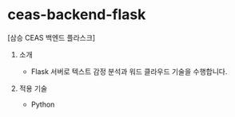 # ceas-backend-flask
[삼승 CEAS 백엔드 플라스크]
 1. 소개
     - Flask 서버로 텍스트 감정 분석과 워드 클라우드 기술을 수행합니다.
   
 2. 적용 기술
    - Python
